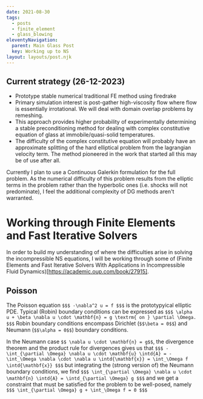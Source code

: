```yaml
---
date: 2021-08-30
tags:
  - posts
  - finite_element
  - glass_blowing
eleventyNavigation:
  parent: Main Glass Post
  key: Working up to NS
layout: layouts/post.njk
---
```


## Current strategy (26-12-2023)
* Prototype stable numerical traditional FE method using firedrake
* Primary simulation interest is post-gather high-viscosity flow
where flow is essentially irrotational. We will deal with
domain overlap problems by remeshing. 
* This approach provides higher probability of experimentally determining a 
stable preconditioning method for dealing with complex constitutive equation
of glass at immobile/quasi-solid temperatures.
* The difficulty of the complex constitutive equation will probably have an approximate
splitting of the hard elliptical problem from the lagrangian velocity term.
The method pioneered in the work that started all this may be of use after all.

Currently I plan to use a Continuous Galerkin formulation for the full problem.
As the numerical difficulty of this problem results from the elliptic terms in the problem rather
than the hyperbolic ones (i.e. shocks will not predominate), 
I feel the additional complexity of DG methods aren't warranted.

# Working through Finite Elements and Fast Iterative Solvers
In order to build my understanding of where the difficulties arise
in solving the incompressible NS equations, I will be working through some of
(Finite Elements and Fast Iterative Solvers With Applications in Incompressible Fluid Dynamics)[https://academic.oup.com/book/27915].


## Poisson

The Poisson equation
`$$$
-\nabla^2 u = f
$$$`
is the prototypyical elliptic PDE. Typical (Robin) boundary
conditions can be expressed as
`$$$
 \alpha u + \beta \nabla u \cdot \mathbf{n} = g \textrm{ on } \partial \Omega.
$$$`
Robin boundary conditions encompass Dirichlet (`$$\beta = 0$$`) and 
Neumann (`$$\alpha = 0$$`) boundary conditions. 

In the Neumann case `$$ \nabla u \cdot \mathbf{n} = g$$`, the divergence theorem and 
the product rule for divergences gives us that
`$$$
  -\int_{\partial \Omega} \nabla u \cdot \mathbf{u} \intd{A} = - \int_\Omega \nabla \cdot \nabla u \intd{\mathbf{x}} = \int_\Omega f \intd{\mathbf{x}}
$$$`
but integrating the (strong version of) the Neumann boundary conditions, we find
`$$$
\int_{\partial \Omega} \nabla u \cdot \mathbf{n} \intd{A} = \intd_{\partial \Omega} g
$$$`
and we get a constraint that must be satisfied for the problem to be well-posed, namely
`$$$
   \int_{\partial \Omega} g + \int_\Omega f = 0
$$$`